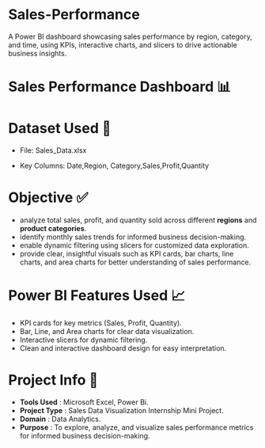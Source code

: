 # Sales-Performance
A Power BI dashboard showcasing sales performance by region, category, and time, using KPIs, interactive charts, and slicers to drive actionable business insights.

# **Sales Performance Dashboard** 📊

# **Dataset Used** 📂 

* File: Sales_Data.xlsx

* Key Columns:
Date,Region, Category,Sales,Profit,Quantity

# **Objective ✅**

* analyze total sales, profit, and quantity sold across different **regions** and **product categories**.
* identify monthly sales trends for informed business decision-making.
* enable dynamic filtering using slicers for customized data exploration.
* provide clear, insightful visuals such as KPI cards, bar charts, line charts, and area charts for better understanding of sales performance.

# **Power BI Features Used** 📈 

* KPI cards for key metrics (Sales, Profit, Quantity).
* Bar, Line, and Area charts for clear data visualization.
* Interactive slicers for dynamic filtering.
* Clean and interactive dashboard design for easy interpretation.

# **Project Info** 📌  

* **Tools Used** : Microsoft Excel, Power Bi.
* **Project Type** : Sales Data Visualization Internship Mini Project.
* **Domain** : Data Analytics.
* **Purpose** : To explore, analyze, and visualize sales performance metrics for informed business decision-making.



